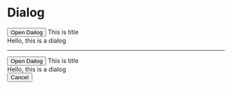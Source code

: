 # Dialog

<DialogRoot>
  <DialogTrigger as-child>
    <Button>Open Dailog</Button>
  </DialogTrigger>
  <DialogContent close-icon>
    <DialogTitle>This is title</DialogTitle>
    <div>Hello, this is a dialog</div>
  </DialogContent>
</DialogRoot>

-----

<AlertDialogRoot>
  <AlertDialogTrigger as-child>
    <Button>Open Dailog</Button>
  </AlertDialogTrigger>
  <AlertDialogContent close-icon>
    <AlertDialogDescription>This is title</AlertDialogDescription>
    <div>Hello, this is a dialog</div>
    <div class="flex items-center gap-4">
      <AlertDialogCancel as-child>
        <Button color="gray" variant="soft">Cancel</Button>
      </AlertDialogCancel>
    </div>
  </AlertDialogContent>
</AlertDialogRoot>
